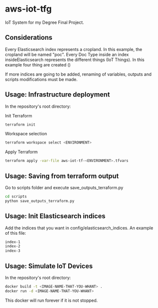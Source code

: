 # aws-iot-tfg

IoT System for my Degree Final Project.

## Considerations

Every Elasticsearch index represents a cropland. In this example, the cropland will be named "poc".
Every Doc Type inside an index insideElasticsearch represents the different things (IoT Things). In this example four thing are created ()

If more indices are going to be added, renaming of variables, outputs and scripts modifications must be made.

## Usage: Infrastructure deployment

In the repository's root directory:

Init Terraform

```bash
terraform init
```

Workspace selection

```bash
terraform workspace select <ENVIRONMENT>
```

Apply Terraform

```bash
terraform apply -var-file aws-iot-tf-<ENVIRONMENT>.tfvars
```

## Usage: Saving from terraform output

Go to scripts folder and execute save_outputs_terraform.py

```bash
cd scripts
python save_outputs_terraform.py
```

## Usage: Init Elasticsearch indices

Add the indices that you want in config/elasticsearch_indices. An example of this file:

```bash
index-1
index-2
index-3
```

## Usage: Simulate IoT Devices

In the repository's root directory:

```bash
docker build -t <IMAGE-NAME-THAT-YOU-WHANT> .
docker run -d <IMAGE-NAME-THAT-YOU-WHANT>
```

This docker will run forever if it is not stopped.
